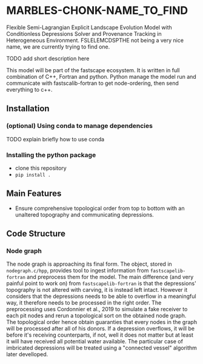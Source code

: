 # MARBLES-CHONK-NAME_TO_FIND

Flexible Semi-Lagrangian Explicit Landscape Evolution Model with Conditionless Depressions Solver and Provenance Tracking in Heterogeneous Environment. FSLELEMCDSPTHE not being a very nice name, we are currently trying to find one.

TODO add short description here

This model will be part of the fastscape ecosystem. It is written in full combination of C++, Fortran and python. Python manage the model run and communicate with fastscalib-fortran to get node-ordering, then send everything to c++.


## Installation

### (optional) Using conda to manage dependencies

TODO explain briefly how to use conda

### Installing the python package

 - clone this repository
 - `pip install .`


## Main Features

- Ensure comprehensive topological order from top to bottom with an unaltered topography and communicating depressions.

## Code Structure

### Node graph

The node graph is approaching its final form. The object, stored in `nodegraph.c/hpp`, provides tool to ingest information from `fastscapelib-fortran` and preprocess them for the model. The main difference (and very painful point to work on) from `fastscapelib-fortran` is that the depressions' topography is not altered with carving, it is instead left intact. However it considers that the depressions needs to be able to overflow in a meaningful way, it therefore needs to be processed in the right order. The preprocessing uses Cordonnier et al., 2019 to simulate a fake receiver to each pit nodes and rerun a topological sort on the obtained node graph. The topological order hence obtain guaranties that every nodes in the graph will be processed after all of his donors. If a depression overflows, it will be before it's receiving counterparts, if not, well it does not matter but at least it will have received all potential water available. The particular case of imbricated depressions will be treated using a "connected vessel" algorithm later develloped.
